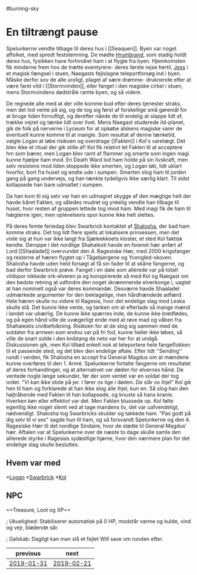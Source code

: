 #burning-sky

# En tiltrængt pause 
Spelunkerne vendte tilbage til deres hus i [[Seaquen]]. Byen var noget affolket, med spredt feststemning. De mødte [Hrumbrand](./Hrumbrand.md), som stadig holdt deres hus, fysikken have forhindret ham i at flygte fra byen. Hjemkomsten fik minderne frem hos de trætte eventyrere- deres første rejse hertil, [Jess](./Jess.md) i et magisk fængsel i stuen, Naegasts fejlslagne teleportforsøg ind i byen. Måske derfor sov de alle uroligt, plaget af sære drømme- druknende efter at være faret vild i [[Stormvinden]], eller fanget i den magiske cirkel i stuen, mens Stormvindens dødstråle ramte byen, og så videre.

De regnede alle med at der ville komme bud efter deres tjenester straks, men det lod vente på sig, og de tog sig først af forskellige små gøremål for at bruge tiden fornuftigt, og derefter nåede de til endelig at slappe lidt af, trække vejret og tænke lidt over livet. Mens Naegast studerede ild-planet, gik de folk på nerverne i Lyceum for at opkøbe alskens magiske varer de eventuelt kunne komme til at mangle. Som resultat af denne tænketid, valgte Logan at løbe risikoen og overdrage [[Faklen]] i Kol's varetægt. Det blev ikke et ritual der gik stille af! Kol fik relativt let Faklen til at acceptere hm som bærer, men Logan blev ramt af flammer og smerte som ingen magi kunne hjælpe ham mod. En Death Ward lod ham holde på sin livskraft, men selv resistens mod ilden stoppede ikke smerten, og Logan løb, lidt uklart hvorfor, bort fra huset og endte ude i sumpen. Smerten slog ham til jorden gang på gang undervejs, og han tænkte tydeligvis ikke særlig klart. Til sidst kollapsede han bare udmattet i sumpen.

Da han kom til sig selv var han en udmagret skygge af den mægtige helt der havde båret Faklen, og således mudret og ynkelig vendte han tilbage til huset, hvor resten af gruppen lettede tog imod ham. Med magi fik de ham til hægterne igen, men oplevelsens spor kunne ikke helt slettes.

På deres femte feriedag blev Swarbrick kontaktet af [Shalosha](./Shalosha.md), der bad ham komme straks. Det tog lidt flere spells at lokalisere prinsessen, men det viste sig at hun var ikke langt fra Sjæleekkoets kloster, et sted Kol faktisk kendte. Deroppe i det nordlige Shahalesti havde en forenet hær anført af Lord [[Shaaladel]] overvundet den 4. Ragesiske Hær, med 2000 krigsfanger og resterne af hæren flygtet op i Tågebjergene og Ycengled-skoven. Shalosha havde uden held forsøgt at få sin fader til at skåne fangerne, og bad derfor Swarbrick prøve. Fanget i en date som allerede var på totalt vildspor nikkede ork-elveren ja og konspirerede så med Kol og Naegast om den bedste retning at udfordre den noget skræmmende elverkonge i, uagtet at han nominelt også var deres kommandør. Desværre havde Shaaladel udmærkede argumenter for den beklagelige, men hårdhændede adfærd. Hele hæren skulle nu videre til Ragesia, hvor det endelige slag mod Leska skulle stå. Det kunne ikke vente, og tanken om at efterlade så mange mænd i landet var ubærlig. De kunne ikke spærres inde, de kunne ikke brødfødes, og på egen hånd ville de uvægerligt ende med at røve mad og våben fra Shahalestis civilbefolkning. Risikoen for at de slog sig sammen med de soldater fra armeen som endnu var på fri fod, kunne heller ikke løbes, så ville de snart sidde i den knibtang de neto var her for at undgå. Diskussionen gik, men Kol tilbød enkelt nok at teleportere hele fangeflokken til et passende sted, og det blev den endelige aftale. Efter lidt ''Sending'' rundt i verden, fik Shalosha en accept fra General Magdus om at mændene kunne overføres til den 1. Armé. Spelunkerne fortalte fangerne om resultatet af deres forhandlinger, og at alternativet var døden for elvernes hånd. De ventede nogle lange sekunder, før der som ventet var en soldat der tog ordet. "Vi kan ikke stole på jer. I fører os lige i døden. De slår os ihjel" Kol gik hen til ham og forklarede at han ikke slog alle ihjel, kun en. Så slog han den højtråbende med Faklen til han kollapsede, og knuste så hans kranie. Hverken køn eller effektivt var det. Men Faklen blussede op. Kol følte egentlig ikke noget slemt ved at tage mandens liv, det var uafvendeligt, nødvendigt. Shalosha tog Swarbricks skulder og takkede ham. "Pas godt på dig selv til vi ses" sagde hun til ham, og så forsvandt Spelunkerne og den 4. Ragesiske Hær til det nordlige Sindaire, hvor de stødte til General Magdus' hær. Aftalen var at Spelunkerne over de næste to dage skulle samle den allierede styrke i Ragesias sydøstlige hjørne, hvor den nærmere plan for det endelige slag skulle besluttes. 

## Hvem var med
*[Logan](./Logan.md)
*[Swarbrick](./Swarbrick%20Everwood.md)
*[Kol](./Kol%20Hakkavod.md)

## NPC

==Treasure, Loot og XP==



; Ukuelighed: Stabiliserer automatisk på 0 HP, modstår varme og kulde, vind og vejr, blødende sår.

; Galskab: Dagligt kan man slå et fejlet Will save om runden efter.

| previous | next |
| --- | --- |
| [2019-01-31](./2019-01-31.md) | [2019-02-21](./2019-02-21.md) |
